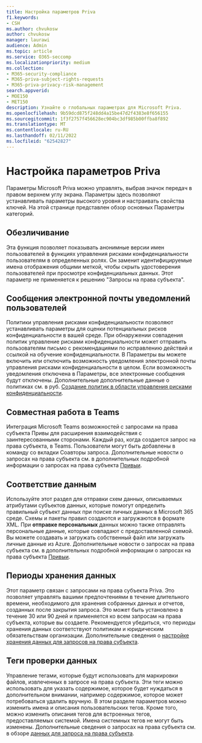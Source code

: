 ```yaml
---
title: Настройка параметров Priva
f1.keywords:
- CSH
ms.author: chvukosw
author: chvukosw
manager: laurawi
audience: Admin
ms.topic: article
ms.service: O365-seccomp
ms.localizationpriority: medium
ms.collection:
- M365-security-compliance
- M365-priva-subject-rights-requests
- M365-priva-privacy-risk-management
search.appverid:
- MOE150
- MET150
description: Узнайте о глобальных параметрах для Microsoft Priva.
ms.openlocfilehash: 9b59dcd875f248dd4a15be47d2f4383e8f656155
ms.sourcegitcommit: 1f3f2757f456628ec904bc3df985b00ffba8f892
ms.translationtype: MT
ms.contentlocale: ru-RU
ms.lasthandoff: 02/11/2022
ms.locfileid: "62542827"
---
```

# <a name="configure-priva-settings"></a>Настройка параметров Priva

Параметры Microsoft Priva можно управлять, выбрав значок передач в правом верхнем углу экрана. Параметры здесь позволяют устанавливать параметры высокого уровня и настраивать свойства ключей. На этой странице представлен обзор основных Параметры категорий.

## <a name="anonymization"></a>Обезличивание

Эта функция позволяет показывать анонимные версии имен пользователей в функциях управления рисками конфиденциальности пользователям в определенных ролях. Он заменит идентифицируемые имена отображения общими меткой, чтобы скрыть удостоверения пользователей при просмотре конфиденциальных данных. Этот параметр не применяется к решению "Запросы на права субъекта".

## <a name="user-notification-emails"></a>Сообщения электронной почты уведомлений пользователей  

Политики управления рисками конфиденциальности позволяют устанавливать параметры для оценки потенциальных рисков конфиденциальности в вашей среде. При обнаружении совпадения политик управление рисками конфиденциальности может отправить пользователям письмо с рекомендациями по исправлению действий и ссылкой на обучение конфиденциальности. В Параметры вы можете включить или отключить возможность уведомления электронной почты управления рисками конфиденциальности в целом. Если возможность уведомления отключена в Параметры, все электронные сообщения будут отключены. Дополнительные дополнительные данные о политиках см. в руб. [Создание политик в области управления рисками конфиденциальности](risk-management-policies.md).

## <a name="teams-collaboration"></a>Совместная работа в Teams  

Интеграция Microsoft Teams возможностей с запросами на права субъекта Привы для расширения взаимодействия с заинтересованными сторонами. Каждый раз, когда создается запрос на права субъекта, в Teams. Пользователи могут быть добавлены в команду со вкладки Соавторы запроса. Дополнительные новости о запросах на права субъекта см. в дополнительных подробной информации о запросах на права субъекта [Привыи](subject-rights-requests.md).

## <a name="data-matching"></a>Соответствие данным  

Используйте этот раздел для отправки схем данных, описываемых атрибутами субъектов данных, которые помогут определить правильный субъект данных при поиске личных данных в Microsoft 365 среде. Схемы и пакеты правил создаются и загружаются в формате XML. При **отправке персональных** данных можно также отправлять персональные данные, которые совпадают с предоставленной схемой. Вы можете создавать и загружать собственный файл или загружать личные данные из Azure. Дополнительные новости о запросах на права субъекта см. в дополнительных подробной информации о запросах на права субъекта [Привыи](subject-rights-requests.md).

## <a name="data-retention-periods"></a>Периоды хранения данных

Этот параметр связан с запросами на права субъекта Priva. Это позволяет управлять вашими предпочтениями в течение длительного времени, необходимого для хранения собранных данных и отчетов, созданных после закрытия запроса. Это может быть установлено в течение 30 или 90 дней и применяется ко всем запросам на права субъекта, которые вы создаете. Рекомендуется убедиться, что периоды хранения данных соответствуют политикам и юридическим обязательствам организации. Дополнительные сведения о [настройке хранения данных для запросов на права субъекта](subject-rights-requests-reports.md#manage-data-retention).

## <a name="data-review-tags"></a>Теги проверки данных

Управление тегами, которые будут использовать для маркировки файлов, извлеченных в запросе на права субъекта. Эти теги можно использовать для указать содержимое, которое будет нуждаться в дополнительном внимании, например содержимое, которое может потребоваться удалить вручную. В этом разделе параметров можно изменить имена и описания пользовательских тегов. Кроме того, можно изменить описания тегов для встроенных тегов, предоставляемых системой. Имена системных тегов не могут быть изменены. Дополнительные сведения о запросах на права субъекта см. в обзоре [данных для запроса на права субъекта](subject-rights-requests-data-review.md#step-3-review-data).

